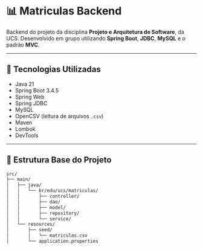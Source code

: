# 📊 Matriculas Backend

Backend do projeto da disciplina **Projeto e Arquitetura de Software**, da UCS. Desenvolvido em grupo utilizando **Spring Boot**, **JDBC**, **MySQL** e o padrão **MVC**.

---

## 🚀 Tecnologias Utilizadas

- Java 21
- Spring Boot 3.4.5
- Spring Web
- Spring JDBC
- MySQL
- OpenCSV (leitura de arquivos `.csv`)
- Maven
- Lombok
- DevTools

---

## 📁 Estrutura Base do Projeto

```bash
src/
├── main/
│   ├── java/
│   │   └── br/edu/ucs/matriculas/
│   │       ├── controller/
│   │       ├── dao/
│   │       ├── model/
│   │       ├── repository/
│   │       └── service/
│   └── resources/
│       ├── seed/
│       │   └── matriculas.csv
│       └── application.properties